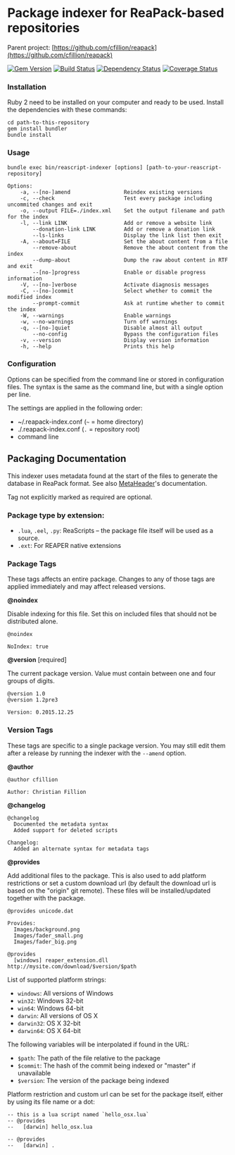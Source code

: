 # Package indexer for ReaPack-based repositories

Parent project: [https://github.com/cfillion/reapack](https://github.com/cfillion/reapack)

[![Gem Version](https://badge.fury.io/rb/reapack-index.svg)](http://badge.fury.io/rb/reapack-index)
[![Build Status](https://travis-ci.org/cfillion/reapack-index.svg?branch=master)](https://travis-ci.org/cfillion/reapack-index)
[![Dependency Status](https://gemnasium.com/cfillion/reapack-index.svg)](https://gemnasium.com/cfillion/reapack-index)
[![Coverage Status](https://coveralls.io/repos/cfillion/reapack-index/badge.svg?branch=master&service=github)](https://coveralls.io/github/cfillion/reapack-index?branch=master)

### Installation

Ruby 2 need to be installed on your computer and ready to be used.
Install the dependencies with these commands:

```
cd path-to-this-repository
gem install bundler
bundle install
```

### Usage

```
bundle exec bin/reascript-indexer [options] [path-to-your-reascript-repository]
```

```
Options:
    -a, --[no-]amend                 Reindex existing versions
    -c, --check                      Test every package including uncommited changes and exit
    -o, --output FILE=./index.xml    Set the output filename and path for the index
    -l, --link LINK                  Add or remove a website link
        --donation-link LINK         Add or remove a donation link
        --ls-links                   Display the link list then exit
    -A, --about=FILE                 Set the about content from a file
        --remove-about               Remove the about content from the index
        --dump-about                 Dump the raw about content in RTF and exit
        --[no-]progress              Enable or disable progress information
    -V, --[no-]verbose               Activate diagnosis messages
    -C, --[no-]commit                Select whether to commit the modified index
        --prompt-commit              Ask at runtime whether to commit the index
    -W, --warnings                   Enable warnings
    -w, --no-warnings                Turn off warnings
    -q, --[no-]quiet                 Disable almost all output
        --no-config                  Bypass the configuration files
    -v, --version                    Display version information
    -h, --help                       Prints this help
```

### Configuration

Options can be specified from the command line or stored in configuration files.
The syntax is the same as the command line, but with a single option per line.

The settings are applied in the following order:

- ~/.reapack-index.conf (`~` = home directory)
- ./.reapack-index.conf (`.` = repository root)
- command line

## Packaging Documentation

This indexer uses metadata found at the start of the files to generate the
database in ReaPack format.
See also [MetaHeader](https://github.com/cfillion/metaheader)'s documentation.

Tag not explicitly marked as required are optional.

### Package type by extension:

- `.lua`, `.eel`, `.py`: ReaScripts – the package file itself will be used as a source.
- `.ext`: For REAPER native extensions

### Package Tags

These tags affects an entire package. Changes to any of those tags are
applied immediately and may affect released versions.

**@noindex**

Disable indexing for this file. Set this on included files that
should not be distributed alone.

```
@noindex

NoIndex: true
```

**@version** [required]

The current package version.
Value must contain between one and four groups of digits.

```
@version 1.0
@version 1.2pre3

Version: 0.2015.12.25
```

### Version Tags

These tags are specific to a single package version. You may still edit them
after a release by running the indexer with the `--amend` option.

**@author**

```
@author cfillion

Author: Christian Fillion
```

**@changelog**

```
@changelog
  Documented the metadata syntax
  Added support for deleted scripts

Changelog:
  Added an alternate syntax for metadata tags
```

**@provides**

Add additional files to the package. This is also used to add platform restrictions
or set a custom download url (by default the download url is based on the "origin"
git remote).  These files will be installed/updated together with the package.

```
@provides unicode.dat

Provides:
  Images/background.png
  Images/fader_small.png
  Images/fader_big.png

@provides
  [windows] reaper_extension.dll http://mysite.com/download/$version/$path
```

List of supported platform strings:
- `windows`: All versions of Windows
- `win32`: Windows 32-bit
- `win64`: Windows 64-bit
- `darwin`: All versions of OS X
- `darwin32`: OS X 32-bit
- `darwin64`: OS X 64-bit

The following variables will be interpolated if found in the URL:
- `$path`: The path of the file relative to the package
- `$commit`: The hash of the commit being indexed or "master" if unavailable
- `$version`: The version of the package being indexed

Platform restriction and custom url can be set for the package itself,
either by using its file name or a dot:

```
-- this is a lua script named `hello_osx.lua`
-- @provides
--   [darwin] hello_osx.lua

-- @provides
--   [darwin] .
```
